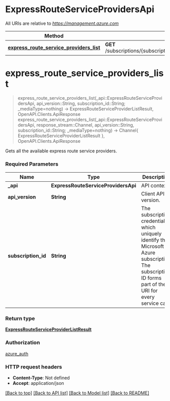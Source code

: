 # ExpressRouteServiceProvidersApi

All URIs are relative to *https://management.azure.com*

Method | HTTP request | Description
------------- | ------------- | -------------
[**express_route_service_providers_list**](ExpressRouteServiceProvidersApi.md#express_route_service_providers_list) | **GET** /subscriptions/{subscriptionId}/providers/Microsoft.Network/expressRouteServiceProviders | 


# **express_route_service_providers_list**
> express_route_service_providers_list(_api::ExpressRouteServiceProvidersApi, api_version::String, subscription_id::String; _mediaType=nothing) -> ExpressRouteServiceProviderListResult, OpenAPI.Clients.ApiResponse <br/>
> express_route_service_providers_list(_api::ExpressRouteServiceProvidersApi, response_stream::Channel, api_version::String, subscription_id::String; _mediaType=nothing) -> Channel{ ExpressRouteServiceProviderListResult }, OpenAPI.Clients.ApiResponse



Gets all the available express route service providers.

### Required Parameters

Name | Type | Description  | Notes
------------- | ------------- | ------------- | -------------
 **_api** | **ExpressRouteServiceProvidersApi** | API context | 
**api_version** | **String** | Client API version. |
**subscription_id** | **String** | The subscription credentials which uniquely identify the Microsoft Azure subscription. The subscription ID forms part of the URI for every service call. |

### Return type

[**ExpressRouteServiceProviderListResult**](ExpressRouteServiceProviderListResult.md)

### Authorization

[azure_auth](../README.md#azure_auth)

### HTTP request headers

 - **Content-Type**: Not defined
 - **Accept**: application/json

[[Back to top]](#) [[Back to API list]](../README.md#api-endpoints) [[Back to Model list]](../README.md#models) [[Back to README]](../README.md)

